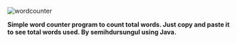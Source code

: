 ![wordcounter](https://github.com/semihdursungul/java_projects/assets/114025283/1d21faf1-7a40-4dce-b674-a73e41b52706)

**Simple word counter program to count total words. Just copy and paste it to see total words used. By semihdursungul using Java.**

